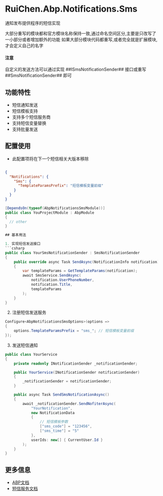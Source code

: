 # RuiChen.Abp.Notifications.Sms

通知发布提供程序的短信实现

大部分重写的模块都和官方模块名称保持一致,通过命名空间区分,主要是只改写了一小部分或者增加额外的功能
如果大部分模块代码都重写,或者完全就是扩展模块,才会定义自己的名字

#### 注意

自定义的发送方法可以通过实现 ##ISmsNotificationSender## 接口或重写 ##SmsNotificationSender## 即可

## 功能特性

* 短信通知发送
* 短信模板支持
* 支持多个短信服务商
* 支持短信变量替换
* 支持批量发送

## 配置使用

* 此配置项将在下一个短信相关大版本移除

```json

{
  "Notifications": {
    "Sms": {
      "TemplateParamsPrefix": "短信模板变量前缀"
    }
  }
}

```

```csharp
[DependsOn(typeof(AbpNotificationsSmsModule))]
public class YouProjectModule : AbpModule
{
  // other
}

## 基本用法

1. 实现短信发送接口
```csharp
public class YourSmsNotificationSender : SmsNotificationSender
{
    public override async Task SendAsync(NotificationInfo notification)
    {
        var templateParams = GetTemplateParams(notification);
        await SmsService.SendAsync(
            notification.UserPhoneNumber,
            notification.Title,
            templateParams
        );
    }
}
```

2. 注册短信发送服务
```csharp
Configure<AbpNotificationsSmsOptions>(options =>
{
    options.TemplateParamsPrefix = "sms_"; // 短信模板变量前缀
});
```

3. 发送短信通知
```csharp
public class YourService
{
    private readonly INotificationSender _notificationSender;

    public YourService(INotificationSender notificationSender)
    {
        _notificationSender = notificationSender;
    }

    public async Task SendSmsNotificationAsync()
    {
        await _notificationSender.SendNofiterAsync(
            "YourNotification",
            new NotificationData
            {
                // 短信模板参数
                ["sms_code"] = "123456",
                ["sms_time"] = "5"
            },
            userIds: new[] { CurrentUser.Id }
        );
    }
}
```

## 更多信息

* [ABP文档](https://docs.abp.io)
* [短信服务文档](https://docs.abp.io/en/abp/latest/SMS-Sending)
